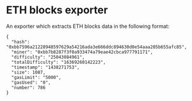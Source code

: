 # ETH blocks exporter

An exporter which extracts ETH blocks data in the following format:


    {
      "hash": "0xbb7596a21228948597629a54216ada3e666ddc894630d0e54aaa205b655afc85",
      "miner": "0xbb7b8287f3f0a933474a79eae42cbca977791171",
      "difficulty": "25043084961",
      "totalDifficulty": "16369260142223",
      "timestamp": "1438271753",
      "size": 1087,
      "gasLimit": "5000",
      "gasUsed": "0",
      "number": 786
    }


